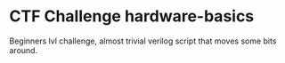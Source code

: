 # CTF Challenge hardware-basics

Beginners lvl challenge, almost trivial verilog script that moves some bits
around.

